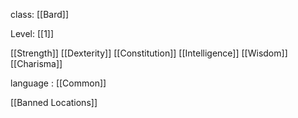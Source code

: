 class: [[Bard]] 

Level: [[1]]

[[Strength]] 
[[Dexterity]] 
[[Constitution]] 
[[Intelligence]] 
[[Wisdom]] 
[[Charisma]] 

language : [[Common]] 


[[Banned Locations]] 